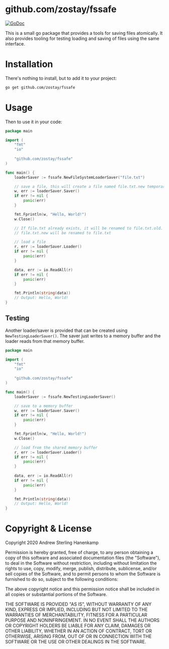 # github.com/zostay/fssafe

[![GoDoc](https://godoc.org/github.com/zostay/fssafe?status.svg)](https://godoc.org/github.com/zostay/fssafe)

This is a small go package that provides a tools for saving files atomically. It also provides tooling for testing loading and saving of files using the same interface.

# Installation

There's nothing to install, but to add it to your project:

```bash
go get github.com/zostay/fssafe
```

# Usage

Then to use it in your code:

```go
package main

import (
	"fmt"
	"io"
	
	"github.com/zostay/fssafe"
)

func main() {
    loaderSaver := fssafe.NewFileSystemLoaderSaver("file.txt")

    // save a file, this will create a file named file.txt.new temporarily
    w, err := loaderSaver.Saver()
    if err != nil {
        panic(err)
    }

    fmt.Fprintln(w, "Hello, World!")
    w.Close()

    // If file.txt already exists, it will be renamed to file.txt.old.  The temporary
    // file.txt.new will be renamed to file.txt

    // load a file
    r, err := loaderSaver.Loader()
    if err != nil {
        panic(err)
    }

    data, err := io.ReadAll(r)
    if err != nil {
        panic(err)
    }

    fmt.Println(string(data))
    // Output: Hello, World!
}
```

## Testing

Another loader/saver is provided that can be created using 
`NewTestingLoaderSaver()`. The saver just writes to a memory buffer and the 
loader reads from that memory buffer.

```go
package main

import (
	"fmt"
	"io"
	
	"github.com/zostay/fssafe"
)

func main() {
    loaderSaver := fssafe.NewTestingLoaderSaver()

    // save to a memory buffer
    w, err := loaderSaver.Saver()
    if err != nil {
        panic(err)
    }

    fmt.Fprintln(w, "Hello, World!")
    w.Close()

    // load from the shared memory buffer
    r, err := loaderSaver.Loader()
    if err != nil {
        panic(err)
    }
    
    data, err := io.ReadAll(r)
    if err != nil {
        panic(err)
    }

    fmt.Println(string(data))
    // Output: Hello, World!
}
```

# Copyright & License

Copyright 2020 Andrew Sterling Hanenkamp

Permission is hereby granted, free of charge, to any person obtaining a copy of
this software and associated documentation files (the "Software"), to deal in
the Software without restriction, including without limitation the rights to
use, copy, modify, merge, publish, distribute, sublicense, and/or sell copies of
the Software, and to permit persons to whom the Software is furnished to do so,
subject to the following conditions:

The above copyright notice and this permission notice shall be included in all
copies or substantial portions of the Software.

THE SOFTWARE IS PROVIDED "AS IS", WITHOUT WARRANTY OF ANY KIND, EXPRESS OR
IMPLIED, INCLUDING BUT NOT LIMITED TO THE WARRANTIES OF MERCHANTABILITY, FITNESS
FOR A PARTICULAR PURPOSE AND NONINFRINGEMENT. IN NO EVENT SHALL THE AUTHORS OR
COPYRIGHT HOLDERS BE LIABLE FOR ANY CLAIM, DAMAGES OR OTHER LIABILITY, WHETHER
IN AN ACTION OF CONTRACT, TORT OR OTHERWISE, ARISING FROM, OUT OF OR IN
CONNECTION WITH THE SOFTWARE OR THE USE OR OTHER DEALINGS IN THE SOFTWARE.
